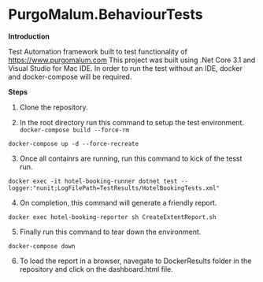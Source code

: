 # PurgoMalum.BehaviourTests
**Introduction**

Test Automation framework built to test functionality of https://www.purgomalum.com
This project was built using .Net Core 3.1 and Visual Studio for Mac IDE.
In order to run the test without an IDE, docker and docker-compose will be required.

**Steps**
1. Clone the repository.

2. In the root directory run this command to setup the test environment.
`docker-compose build --force-rm`

`docker-compose up -d --force-recreate`

3. Once all containrs are running, run this command to kick of the tesst run.

`docker exec -it hotel-booking-runner dotnet test --logger:"nunit;LogFilePath=TestResults/HotelBookingTests.xml"`

4. On completion, this command will generate a friendly report.

`docker exec hotel-booking-reporter sh CreateExtentReport.sh`

5. Finally run this command to tear down the environment.

`docker-compose down`

6. To load the report in a browser, navegate to DockerResults folder in the repository and click on the dashboard.html file.
